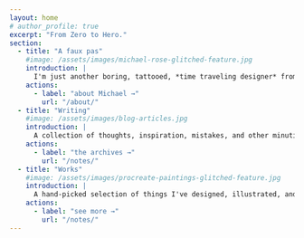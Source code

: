 ```yaml
---
layout: home
# author_profile: true
excerpt: "From Zero to Hero."
section:
  - title: "A faux pas"
    #image: /assets/images/michael-rose-glitched-feature.jpg
    introduction: |
      I'm just another boring, tattooed, *time traveling designer* from Buffalo New York. I enjoy eating chicken wings, sketching on an iPad Pro, and playing console games.
    actions:
      - label: "about Michael →"
        url: "/about/"
  - title: "Writing"
    #image: /assets/images/blog-articles.jpg
    introduction: |
      A collection of thoughts, inspiration, mistakes, and other minutia I've written. Topics covered include [*web development*](tag/web-development/), [*Jekyll tutorials*](/tag/jekyll/), [*Mastering Paper*](/mastering-paper/), [*design*](/tag/design/), [#TIL](/tag/til/), and [more](/tag/).
    actions:
      - label: "the archives →"
        url: "/notes/"
  - title: "Works"
    #image: /assets/images/procreate-paintings-glitched-feature.jpg
    introduction: |
      A hand-picked selection of things I've designed, illustrated, and developed.
    actions:
      - label: "see more →"
        url: "/notes/"
---
```

